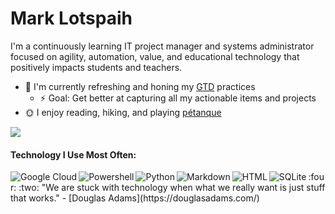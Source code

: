 # Mark Lotspaih

I'm a continuously learning IT project manager and systems administrator focused on agility, automation, value, and educational technology that positively impacts students and teachers.

* :seedling: I'm currently refreshing and honing my [GTD](https://gettingthingsdone.com/what-is-gtd/) practices
  * :zap: Goal: Get better at capturing all my actionable items and projects
* :sun_with_face: I enjoy reading, hiking, and playing [pétanque](https://www.w3.org/2001/08/petanque#intro)

[<img src="https://img.shields.io/badge/rss-%23FFA500.svg?&style=for-the-badge&logo=rss&logoColor=white" />](https://lotspaih.com/blog)

#### Technology I Use Most Often:

<p>
<img align="left" alt="Google Cloud" src="https://img.shields.io/badge/Google%20Cloud-%234285F4?logo=google-cloud&logoColor=white&style=for-the-badge" />
<img align="left" alt="Powershell" src="https://img.shields.io/badge/powershell-%233776AB.svg?&style=for-the-badge&logo=powershell&logoColor=white" />
<img align="left" alt="Python" src="https://img.shields.io/badge/python%20-%2314354C.svg?&style=for-the-badge&logo=python&logoColor=white" />
<img align="left" alt="Markdown" src="https://img.shields.io/badge/markdown-%23000000.svg?&style=for-the-badge&logo=markdown&logoColor=white" />
<img align="left" alt="HTML" src="https://img.shields.io/badge/html-%23239120.svg?&style=for-the-badge&logo=html5&logoColor=white" />
<img align="left" alt="SQLite" src="https://img.shields.io/badge/sqlite-%2307405e.svg?&style=for-the-badge&logo=sqlite&logoColor=white" />

</p>

<p>
:four: :two: "We are stuck with technology when what we really want is just stuff that works." - [Douglas Adams](https://douglasadams.com/)
</p>


